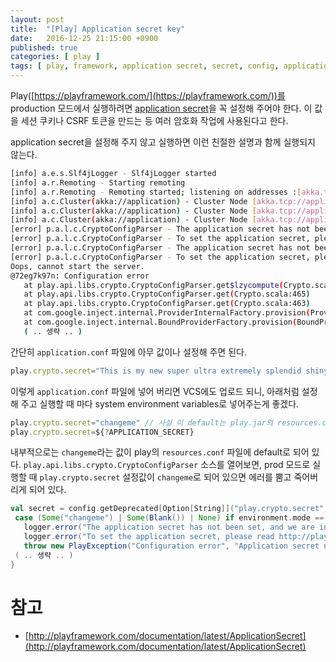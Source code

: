 ```yaml
---
layout: post
title:  "[Play] Application secret key"
date:   2016-12-25 21:15:00 +0900
published: true
categories: [ play ]
tags: [ play, framework, application secret, secret, config, application.conf ]
---
```


Play([https://playframework.com/](https://playframework.com/))를 production 모드에서 실행하려면 [application secret](http://playframework.com/documentation/latest/ApplicationSecret)을 꼭 설정해 주어야 한다. 이 값을 세션 쿠키나 CSRF 토큰을 만드는 등 여러 암호화 작업에 사용된다고 한다.

application secret을 설정해 주지 않고 실행하면 이런 친절한 설명과 함께 실행되지 않는다.

```bash
[info] a.e.s.Slf4jLogger - Slf4jLogger started
[info] a.r.Remoting - Starting remoting
[info] a.r.Remoting - Remoting started; listening on addresses :[akka.tcp://application@172.19.0.101:2552]
[info] a.c.Cluster(akka://application) - Cluster Node [akka.tcp://application@172.19.0.101:2552] - Starting up…
[info] a.c.Cluster(akka://application) - Cluster Node [akka.tcp://application@172.19.0.101:2552] - Registered cluster JMX MBean [akka:type=Cluster]
[info] a.c.Cluster(akka://application) - Cluster Node [akka.tcp://application@172.19.0.101:2552] - Started up successfully
[error] p.a.l.c.CryptoConfigParser - The application secret has not been set, and we are in prod mode. Your application is not secure.
[error] p.a.l.c.CryptoConfigParser - To set the application secret, please read http://playframework.com/documentation/latest/ApplicationSecret
[error] p.a.l.c.CryptoConfigParser - The application secret has not been set, and we are in prod mode. Your application is not secure.
[error] p.a.l.c.CryptoConfigParser - To set the application secret, please read http://playframework.com/documentation/latest/ApplicationSecret
Oops, cannot start the server.
@72eg7k97n: Configuration error
   at play.api.libs.crypto.CryptoConfigParser.get$lzycompute(Crypto.scala:498)
   at play.api.libs.crypto.CryptoConfigParser.get(Crypto.scala:465)
   at play.api.libs.crypto.CryptoConfigParser.get(Crypto.scala:463)
   at com.google.inject.internal.ProviderInternalFactory.provision(ProviderInternalFactory.java:81)
   at com.google.inject.internal.BoundProviderFactory.provision(BoundProviderFactory.java:72)
   ( .. 생략 .. )
```

간단히 `application.conf` 파일에 아무 값이나 설정해 주면 된다.

```javascript
play.crypto.secret="This is my new super ultra extremely splendid shiny very very very strong and long secret key"
```

이렇게 `application.conf` 파일에 넣어 버리면 VCS에도 업로드 되니, 아래처럼 설정해 주고 실행할 때 마다 system environment variables로 넣어주는게 좋겠다.

```javascript
play.crypto.secret="changeme" // 사실 이 default는 play.jar의 resources.conf 안에 있기 때문에 없어도 된다.
play.crypto.secret=${?APPLICATION_SECRET}
```

내부적으로는 `changeme`라는 값이 play의 `resources.conf` 파일에 default로 되어 있다. `play.api.libs.crypto.CryptoConfigParser` 소스를 열어보면, prod 모드로 실행할 때 `play.crypto.secret` 설정값이 `changeme`로 되어 있으면 에러를 뿜고 죽어버리게 되어 있다.

```scala
val secret = config.getDeprecated[Option[String]]("play.crypto.secret", "application.secret") match {
 case (Some("changeme") | Some(Blank()) | None) if environment.mode == Mode.Prod =>
   logger.error("The application secret has not been set, and we are in prod mode. Your application is not secure.")
   logger.error("To set the application secret, please read http://playframework.com/documentation/latest/ApplicationSecret")
   throw new PlayException("Configuration error", "Application secret not set")
 ( .. 생략 .. )
}
```

# 참고
- [http://playframework.com/documentation/latest/ApplicationSecret](http://playframework.com/documentation/latest/ApplicationSecret)
